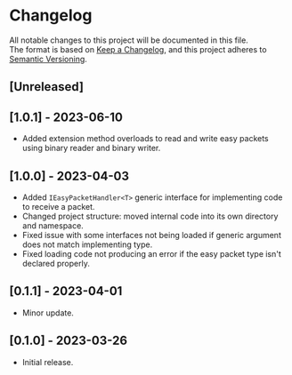 # Changelog

All notable changes to this project will be documented in this file.<br>
The format is based on [Keep a Changelog](https://keepachangelog.com/en/1.0.0/),
and this project adheres to [Semantic Versioning](https://semver.org/spec/v2.0.0.html).

## [Unreleased]

## [1.0.1] - 2023-06-10

- Added extension method overloads to read and write easy packets using binary reader and binary writer.

## [1.0.0] - 2023-04-03

- Added `IEasyPacketHandler<T>` generic interface for implementing code to receive a packet.
- Changed project structure: moved internal code into its own directory and namespace.
- Fixed issue with some interfaces not being loaded if generic argument does not match implementing type.
- Fixed loading code not producing an error if the easy packet type isn't declared properly.

## [0.1.1] - 2023-04-01

- Minor update.

## [0.1.0] - 2023-03-26

- Initial release.